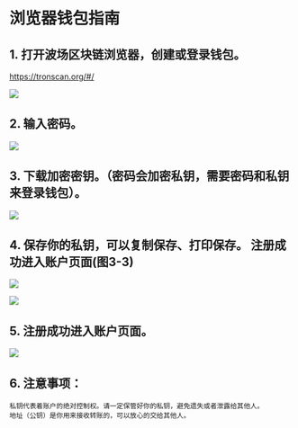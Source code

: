 # 浏览器钱包指南

## 1. 打开波场区块链浏览器，创建或登录钱包。
      
   https://tronscan.org/#/

![](https://raw.githubusercontent.com/ybhgenius/Documentation/master/images/Blockchain-Explorer/Guide_for_voting_on_Blockchain_Explorer/1_ZH.png)

## 2. 输入密码。

![](https://raw.githubusercontent.com/ybhgenius/Documentation/master/images/Blockchain-Explorer/Guide_for_voting_on_Blockchain_Explorer/2_ZH.png)

## 3. 下载加密密钥。（密码会加密私钥，需要密码和私钥来登录钱包）。

![](https://raw.githubusercontent.com/ybhgenius/Documentation/master/images/Blockchain-Explorer/Guide_for_voting_on_Blockchain_Explorer/3_ZH.png)

## 4. 保存你的私钥，可以复制保存、打印保存。 注册成功进入账户页面(图3-3)

![](https://raw.githubusercontent.com/ybhgenius/Documentation/master/images/Blockchain-Explorer/Guide_for_voting_on_Blockchain_Explorer/4_ZH.png)

![](https://raw.githubusercontent.com/ybhgenius/Documentation/master/images/Blockchain-Explorer/Guide_for_voting_on_Blockchain_Explorer/5.png)

## 5. 注册成功进入账户页面。

![](https://raw.githubusercontent.com/ybhgenius/Documentation/master/images/Blockchain-Explorer/Guide_for_voting_on_Blockchain_Explorer/6_ZH.png)

## 6. 注意事项：
    私钥代表着账户的绝对控制权。请一定保管好你的私钥，避免遗失或者泄露给其他人。
    地址（公钥）是你用来接收转账的，可以放心的交给其他人。